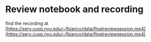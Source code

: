 # Review notebook and recording 

find the recording at [https://serv.cusp.nyu.edu/~fbianco/data/finalreviewsession.mp4](https://serv.cusp.nyu.edu/~fbianco/data/finalreviewsession.mp4)
